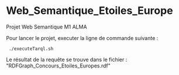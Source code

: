 # Web_Semantique_Etoiles_Europe
Projet Web Semantique M1 ALMA

Pour lancer le projet, executer la ligne de commande suivante :

     ./executeTarql.sh

Le résultat de la requête se trouve dans le fichier : "RDFGraph_Concours_Etoiles_Europes.rdf"